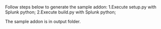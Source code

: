 Follow steps below to generate the sample addon:
1.Execute setup.py with Splunk python;
2.Execute build.py with Splunk python;

The sample addon is in output folder.
